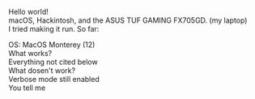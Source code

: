 Hello world!    <br/>
macOS, Hackintosh, and the ASUS TUF GAMING FX705GD. (my laptop)    <br/>
I tried making it run. So far:    <br/>

OS: MacOS Monterey (12)    <br/>
What works?    <br/>
Everything not cited below    <br/>
What dosen't work?    <br/>
Verbose mode still enabled    <br/>
You tell me     <br/>
